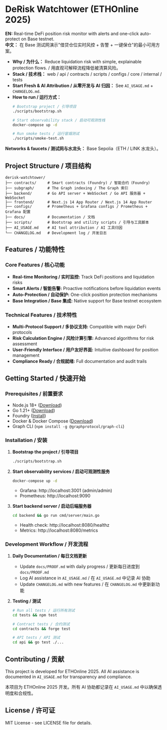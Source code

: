 # DeRisk Watchtower (ETHOnline 2025)

**EN:** Real-time DeFi position risk monitor with alerts and one-click auto-protect on Base testnet.  
**中文：** 在 Base 测试网演示"借贷仓位实时风控 + 告警 + 一键保仓"的最小可用方案。

- **Why / 为什么：** Reduce liquidation risk with simple, explainable protection flows. / 用直观可解释流程降低被清算风险。
- **Stack / 技术栈：** web / api / contracts / scripts / configs / core / internal / tests
- **Start Fresh & AI Attribution / 从零开发与 AI 归因：** See `AI_USAGE.md` + `CHANGELOG.md`.
- **How to run / 运行方式：**
  ```bash
  # Bootstrap project / 引导项目
  ./scripts/bootstrap.sh

  # Start observability stack / 启动可观测性栈
  docker-compose up -d

  # Run smoke tests / 运行冒烟测试
  ./scripts/smoke-test.sh
  ```

**Networks & faucets / 测试网与水龙头：** Base Sepolia（ETH / LINK 水龙头）。

## Project Structure / 项目结构

```
derisk-watchtower/
├── contracts/     # Smart contracts (Foundry) / 智能合约（Foundry）
├── subgraph/      # The Graph indexing / The Graph 索引
├── backend/       # Go API server + WebSocket / Go API 服务器 + WebSocket
├── frontend/      # Next.js 14 App Router / Next.js 14 App Router
├── configs/       # Prometheus + Grafana configs / Prometheus + Grafana 配置
├── docs/          # Documentation / 文档
├── scripts/       # Bootstrap and utility scripts / 引导与工具脚本
├── AI_USAGE.md    # AI tool attribution / AI 工具归因
└── CHANGELOG.md   # Development log / 开发日志
```

## Features / 功能特性

### Core Features / 核心功能
- **Real-time Monitoring / 实时监控:** Track DeFi positions and liquidation risks
- **Smart Alerts / 智能告警:** Proactive notifications before liquidation events
- **Auto-Protection / 自动保护:** One-click position protection mechanisms
- **Base Integration / Base 集成:** Native support for Base testnet ecosystem

### Technical Features / 技术特性
- **Multi-Protocol Support / 多协议支持:** Compatible with major DeFi protocols
- **Risk Calculation Engine / 风险计算引擎:** Advanced algorithms for risk assessment
- **User-Friendly Interface / 用户友好界面:** Intuitive dashboard for position management
- **Compliance Ready / 合规就绪:** Full documentation and audit trails

## Getting Started / 快速开始

### Prerequisites / 前置要求
- Node.js 18+ ([Download](https://nodejs.org/))
- Go 1.21+ ([Download](https://golang.org/doc/install))
- Foundry ([Install](https://book.getfoundry.sh/getting-started/installation))
- Docker & Docker Compose ([Download](https://docs.docker.com/get-docker/))
- Graph CLI (`npm install -g @graphprotocol/graph-cli`)

### Installation / 安装

1. **Bootstrap the project / 引导项目**
   ```bash
   ./scripts/bootstrap.sh
   ```

2. **Start observability services / 启动可观测性服务**
   ```bash
   docker-compose up -d
   ```
   - Grafana: http://localhost:3001 (admin/admin)
   - Prometheus: http://localhost:9090

3. **Start backend server / 启动后端服务器**
   ```bash
   cd backend && go run cmd/server/main.go
   ```
   - Health check: http://localhost:8080/healthz
   - Metrics: http://localhost:8080/metrics

### Development Workflow / 开发流程

1. **Daily Documentation / 每日文档更新**
   - Update `docs/PROOF.md` with daily progress / 更新每日进度到 `docs/PROOF.md`
   - Log AI assistance in `AI_USAGE.md` / 在 `AI_USAGE.md` 中记录 AI 协助
   - Update `CHANGELOG.md` with new features / 在 `CHANGELOG.md` 中更新新功能

2. **Testing / 测试**
   ```bash
   # Run all tests / 运行所有测试
   cd tests && npm test
   
   # Contract tests / 合约测试
   cd contracts && forge test
   
   # API tests / API 测试
   cd api && go test ./...
   ```

## Contributing / 贡献

This project is developed for ETHOnline 2025. All AI assistance is documented in `AI_USAGE.md` for transparency and compliance.

本项目为 ETHOnline 2025 开发。所有 AI 协助都记录在 `AI_USAGE.md` 中以确保透明度和合规性。

## License / 许可证

MIT License - see LICENSE file for details.
